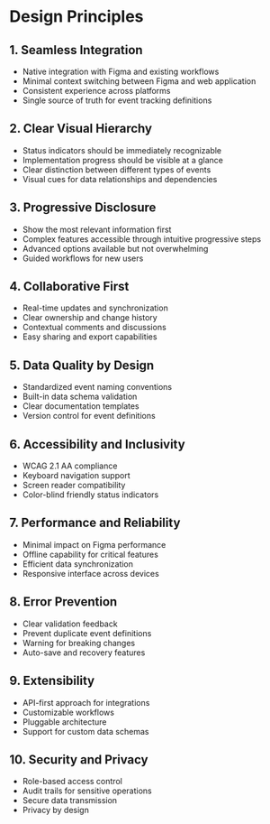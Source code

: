 # Design Principles

## 1. Seamless Integration
- Native integration with Figma and existing workflows
- Minimal context switching between Figma and web application
- Consistent experience across platforms
- Single source of truth for event tracking definitions

## 2. Clear Visual Hierarchy
- Status indicators should be immediately recognizable
- Implementation progress should be visible at a glance
- Clear distinction between different types of events
- Visual cues for data relationships and dependencies

## 3. Progressive Disclosure
- Show the most relevant information first
- Complex features accessible through intuitive progressive steps
- Advanced options available but not overwhelming
- Guided workflows for new users

## 4. Collaborative First
- Real-time updates and synchronization
- Clear ownership and change history
- Contextual comments and discussions
- Easy sharing and export capabilities

## 5. Data Quality by Design
- Standardized event naming conventions
- Built-in data schema validation
- Clear documentation templates
- Version control for event definitions

## 6. Accessibility and Inclusivity
- WCAG 2.1 AA compliance
- Keyboard navigation support
- Screen reader compatibility
- Color-blind friendly status indicators

## 7. Performance and Reliability
- Minimal impact on Figma performance
- Offline capability for critical features
- Efficient data synchronization
- Responsive interface across devices

## 8. Error Prevention
- Clear validation feedback
- Prevent duplicate event definitions
- Warning for breaking changes
- Auto-save and recovery features

## 9. Extensibility
- API-first approach for integrations
- Customizable workflows
- Pluggable architecture
- Support for custom data schemas

## 10. Security and Privacy
- Role-based access control
- Audit trails for sensitive operations
- Secure data transmission
- Privacy by design
